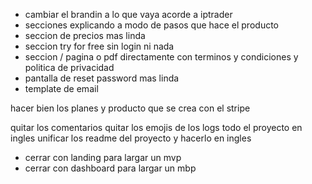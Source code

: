 - cambiar el brandin a lo que vaya acorde a iptrader
- secciones explicando a modo de pasos que hace el producto
- seccion de precios mas linda
- seccion try for free sin login ni nada
- seccion / pagina o pdf directamente con terminos y condiciones y politica de privacidad
- pantalla de reset password mas linda
- template de email

hacer bien los planes y producto que se crea con el stripe

quitar los comentarios
quitar los emojis de los logs
todo el proyecto en ingles
unificar los readme del proyecto y hacerlo en ingles

- cerrar con landing para largar un mvp
- cerrar con dashboard para largar un mbp






